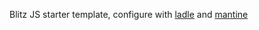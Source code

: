 Blitz JS starter template, configure with [ladle](https://ladle.dev/) and [mantine](https://mantine.dev/)